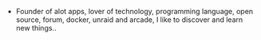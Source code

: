 - Founder of alot apps, lover of technology, programming language, open source, forum, docker, unraid and arcade, I like to discover and learn new things..
  <br>




























































































































































































































































































































































































































































































































































































































































































































































































































































































































































































































































































































































































































































































































































































































































































































































































































































































































































































































































































































































































































































































































































































































































































































































































































































































































































































































































































































































































































































































































































































































































































































































































































































































































































































































































































































































































































































































































































































































































































































































































































































































































































































































































































































































































































































































































































































































































































































































































































































































































































































































































































































































































































































































































































































































































































































































































































































































































































































































































































































































































































































































































































































































































































































































































































































































































































































































































